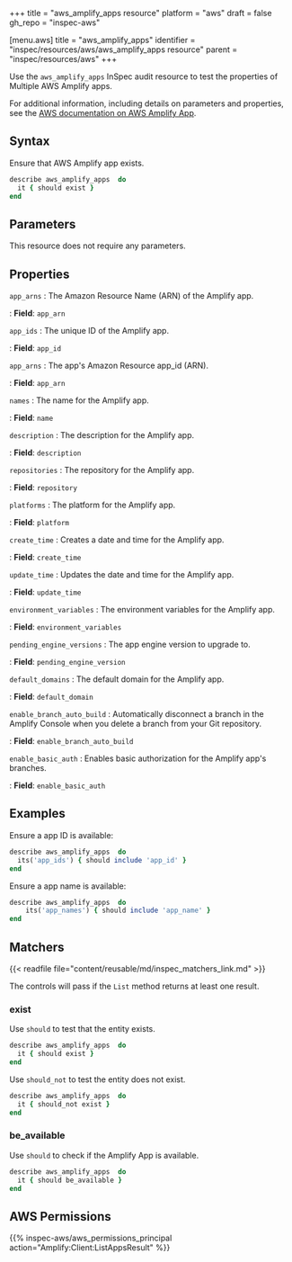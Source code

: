 +++
title = "aws_amplify_apps resource"
platform = "aws"
draft = false
gh_repo = "inspec-aws"

[menu.aws]
title = "aws_amplify_apps"
identifier = "inspec/resources/aws/aws_amplify_apps resource"
parent = "inspec/resources/aws"
+++

Use the `aws_amplify_apps` InSpec audit resource to test the properties of Multiple AWS Amplify apps.

For additional information, including details on parameters and properties, see the [AWS documentation on AWS Amplify App](https://docs.aws.amazon.com/amplify/latest/APIReference/API_App.html).

## Syntax

Ensure that AWS Amplify app exists.

```ruby
describe aws_amplify_apps  do
  it { should exist }
end
```

## Parameters

This resource does not require any parameters.

## Properties

`app_arns`
: The Amazon Resource Name (ARN) of the Amplify app.

: **Field**: `app_arn`

`app_ids`
: The unique ID of the Amplify app.

: **Field**: `app_id`

`app_arns`
: The app's Amazon Resource app_id (ARN).

: **Field**: `app_arn`

`names`
: The name for the Amplify app.

: **Field**: `name`

`description`
: The description for the Amplify app.

: **Field**: `description`

`repositories`
: The repository for the Amplify app.

: **Field**: `repository`

`platforms`
: The platform for the Amplify app.

: **Field**: `platform`

`create_time`
: Creates a date and time for the Amplify app.

: **Field**: `create_time`

`update_time`
: Updates the date and time for the Amplify app.

: **Field**: `update_time`

`environment_variables`
: The environment variables for the Amplify app.

: **Field**: `environment_variables`

`pending_engine_versions`
: The app engine version to upgrade to.

: **Field**: `pending_engine_version`

`default_domains`
: The default domain for the Amplify app.

: **Field**: `default_domain`

`enable_branch_auto_build`
: Automatically disconnect a branch in the Amplify Console when you delete a branch from your Git repository.

: **Field**: `enable_branch_auto_build`

`enable_basic_auth`
: Enables basic authorization for the Amplify app's branches.

: **Field**: `enable_basic_auth`

## Examples

Ensure a app ID is available:

```ruby
describe aws_amplify_apps  do
  its('app_ids') { should include 'app_id' }
end
```

Ensure a app name is available:

```ruby
describe aws_amplify_apps  do
    its('app_names') { should include 'app_name' }
end
```

## Matchers

{{< readfile file="content/reusable/md/inspec_matchers_link.md" >}}

The controls will pass if the `List` method returns at least one result.

### exist

Use `should` to test that the entity exists.

```ruby
describe aws_amplify_apps  do
  it { should exist }
end
```

Use `should_not` to test the entity does not exist.

```ruby
describe aws_amplify_apps  do
  it { should_not exist }
end
```

### be_available

Use `should` to check if the Amplify  App is available.

```ruby
describe aws_amplify_apps  do
  it { should be_available }
end
```

## AWS Permissions

{{% inspec-aws/aws_permissions_principal action="Amplify:Client:ListAppsResult" %}}
